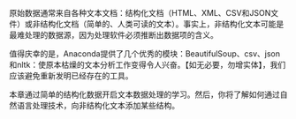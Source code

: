 原始数据通常来自各种文本文档：结构化文档（HTML、XML、CSV和JSON文件）或非结构化文档（简单的、人类可读的文本）。事实上，非结构化文本可能是最难处理的数据源，因为处理软件必须推断出数据项的含义。

值得庆幸的是，Anaconda提供了几个优秀的模块：BeautifulSoup、csv、json和nltk：使原本枯燥的文本分析工作变得令人兴奋。【如无必要，勿增实体】，我们应该避免重新发明已经存在的工具。

本章通过简单的结构化数据开启文本数据处理的学习。然后，你将了解如何通过自然语言处理技术，向非结构化文本添加某些结构。

